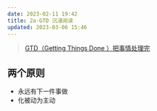```yaml
---
date: 2023-02-11 19:42
title: 2a-GTD 沉浸阅读
updated: 2023-03-06 15:46
---
```


> [GTD（Getting Things Done ）把事情处理完](../../Scriptorium/GTD（Getting%20Things%20Done%20）把事情处理完.md)

## 两个原则
- 永远有下一件事做
- 化被动为主动